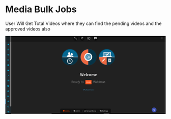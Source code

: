 # Media Bulk Jobs

User Will Get Total Videos where they can find the pending videos and the approved videos also

![](../../.gitbook/assets/image%20%28194%29.png)

